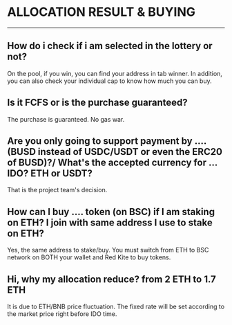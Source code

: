 # ALLOCATION RESULT & BUYING

---

<h2> How do i check if i am selected in the lottery or not? </h2>

On the pool, if you win, you can find your address in tab winner. In addition, you can also check your individual cap to know how much you can buy.

<h2> Is it FCFS or is the purchase guaranteed? </h2>

The purchase is guaranteed. No gas war.

<h2> Are you only going to support payment by ....(BUSD instead of USDC/USDT or even the ERC20 of BUSD)?/ What's the accepted currency for ... IDO? ETH or USDT? </h2>

That is the project team's decision.

<h2> How can I buy .... token (on BSC) if I am staking on ETH? I join with same address I use to stake on ETH? </h2>

Yes, the same address to stake/buy. You must switch from ETH to BSC network on BOTH your wallet and Red Kite to buy tokens.

<h2> Hi, why my allocation reduce? from 2 ETH to 1.7 ETH </h2>

It is due to ETH/BNB price fluctuation. The fixed rate will be set according to the market price right before IDO time.
